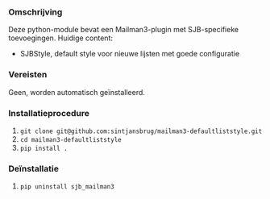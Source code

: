 ### Omschrijving

Deze python-module bevat een Mailman3-plugin met SJB-specifieke toevoegingen.
Huidige content:

* SJBStyle, default style voor nieuwe lijsten met goede configuratie

### Vereisten

Geen, worden automatisch geïnstalleerd.

### Installatieprocedure
1. `git clone git@github.com:sintjansbrug/mailman3-defaultliststyle.git`
2. `cd mailman3-defaultliststyle`
3. `pip install .`

### Deïnstallatie
1. `pip uninstall sjb_mailman3`
